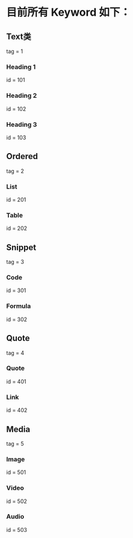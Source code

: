 # 目前所有 Keyword 如下：

## Text类
tag = 1

### Heading 1
id = 101

### Heading 2
id = 102

### Heading 3
id = 103

## Ordered
tag = 2

### List
id = 201

### Table
id = 202

## Snippet
tag = 3

### Code
id = 301

### Formula
id = 302

## Quote
tag = 4

### Quote
id = 401

### Link
id = 402

## Media
tag = 5

### Image
id = 501

### Video
id = 502

### Audio
id = 503
